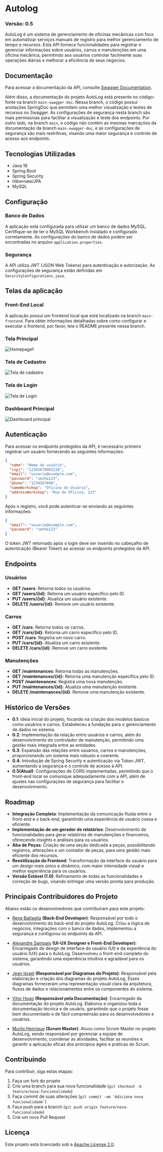 # Autolog

### Versão: 0.5

AutoLog é um sistema de gerenciamento de oficinas mecânicas com foco em automatizar serviços manuais de registro para melhor gerenciamento de tempo e recursos. Esta API fornece funcionalidades para registrar e gerenciar informações sobre usuários, carros e manutenções em uma oficina mecânica, permitindo aos usuários controlar facilmente suas operações diárias e melhorar a eficiência de seus negócios.

## Documentação

Para acessar a documentação da API, consulte [Swagger Documentation](https://app.swaggerhub.com/apis/ReneBattaglia/AutoLog-api/1.0).

Além disso, a documentação do projeto AutoLog está presente no código-fonte na branch `main-swagger-doc`. Nessa branch, o código possui anotações SpringDoc que permitem uma melhor visualização e testes de recursos no Swagger. As configurações de segurança nesta branch são mais permissivas para facilitar a visualização e teste dos endpoints. Por outro lado, na branch `main`, o código não contém as mesmas marcações da documentação da branch `main-swagger-doc`, e as configurações de segurança são mais restritivas, visando uma maior segurança e controle de acesso aos endpoints.

## Tecnologias Utilizadas

- Java 19
- Spring Boot
- Spring Security
- Hibernate/JPA
- MySQL

## Configuração

### Banco de Dados

A aplicação está configurada para utilizar um banco de dados MySQL. Certifique-se de ter o MySQL Workbench instalado e configurado corretamente. As configurações do banco de dados podem ser encontradas no arquivo `application.properties`.

### Segurança

A API utiliza JWT (JSON Web Tokens) para autenticação e autorização. As configurações de segurança estão definidas em `SecurityConfigurations.java`.

## Telas da aplicação

### Front-End Local
A aplicação possui um frontend local que está localizado na branch `main-frontend`. Para obter informações detalhadas sobre como configurar e executar o frontend, por favor, leia o README presente nessa branch.


### Tela Principal
![Homepage1](https://github.com/user-attachments/assets/db152133-5b95-4df1-a8d9-6a93d4d74076)


### Tela de Cadastro
![Tela de cadastro](https://github.com/user-attachments/assets/38822b86-9fbc-4ba1-a2ff-218ae9206680)


### Tela de Login
![Tela de Login](https://github.com/user-attachments/assets/74ba879a-4aee-44e9-9814-f68d6eed95a6)


### Dashboard Principal
![Dashboard principal](https://github.com/user-attachments/assets/4f129cc5-ea28-4586-b3c5-71f3133ec26c)



## Autenticação

Para acessar os endpoints protegidos da API, é necessário primeiro registrar um usuário fornecendo as seguintes informações:

```json
{
  "name": "Nome do usuário",
  "cnpj": "12345678901234",
  "email": "usuario@example.com",
  "password": "senha123",
  "phone": "1234567890",
  "nameWorkshop": "Oficina do Usuário",
  "addressWorkshop": "Rua da Oficina, 123"
}
```

Após o registro, você pode autenticar-se enviando as seguintes informações:

```json
{
  "email": "usuario@example.com",
  "password": "senha123"
}
```

O token JWT retornado após o login deve ser inserido no cabeçalho de autenticação (Bearer Token) ao acessar os endpoints protegidos da API.

## Endpoints

### Usuários

- **GET /users**: Retorna todos os usuários.
- **GET /users/{id}**: Retorna um usuário específico pelo ID.
- **PUT /users/{id}**: Atualiza um usuário existente.
- **DELETE /users/{id}**: Remove um usuário existente.

### Carros

- **GET /cars**: Retorna todos os carros.
- **GET /cars/{id}**: Retorna um carro específico pelo ID.
- **POST /cars**: Registra um novo carro.
- **PUT /cars/{id}**: Atualiza um carro existente.
- **DELETE /cars/{id}**: Remove um carro existente.

### Manutenções

- **GET /maintenances**: Retorna todas as manutenções.
- **GET /maintenances/{id}**: Retorna uma manutenção específica pelo ID.
- **POST /maintenances**: Registra uma nova manutenção.
- **PUT /maintenances/{id}**: Atualiza uma manutenção existente.
- **DELETE /maintenances/{id}**: Remove uma manutenção existente.

## Histórico de Versões

- **0.1**: Ideia inicial do projeto, focando na criação dos modelos básicos como usuários e carros. Estabeleceu a fundação para o gerenciamento de dados no sistema.
- **0.2**: Implementação da relação entre usuários e carros, além do desenvolvimento do controlador de manutenção, permitindo uma gestão mais integrada entre as entidades.
- **0.3**: Expansão das relações entre usuários, carros e manutenções, proporcionando um sistema mais robusto e coerente.
- **0.4**: Introdução de Spring Security e autenticação via Token JWT, aumentando a segurança e o controle de acesso à API.
- **0.5(Atual)**: Configurações de CORS implementadas, permitindo que o front-end local se comunique adequadamente com a API, além de ajustes nas configurações de segurança para facilitar o desenvolvimento.

## Roadmap

- **Integração Completa**: Implementação da comunicação fluida entre o front-end e o back-end, garantindo uma experiência de usuário coesa e eficiente.
- **Implementação de um gerador de relatórios**: Desenvolvimento de funcionalidades para gerar relatórios de manutenções e financeiros, oferecendo insights e análises para os usuários.
- **Aba de Peças**: Criação de uma seção dedicada a peças, possibilitando registros, alterações e um contador de peças, para uma gestão mais eficiente dos recursos.
- **Reestilização do Frontend**: Transformação da interface do usuário para um design mais único e dinâmico, com maior intensidade visual e melhor experiência para os usuários.
- **Versão Estável (1.0)**: Refinamento de todas as funcionalidades e correção de bugs, visando entregar uma versão pronta para produção.

## Principais Contribuidores do Projeto

Abaixo estão os desenvolvedores que contribuíram para este projeto:

- [Rene Battaglia](https://github.com/renebttg) **(Back-End Developer)**: Responsável por todo o desenvolvimento do back-end do projeto AutoLog. Criou a lógica de negócios, integrações com o banco de dados, implementou a segurança e configurou os endpoints da API.

- [Alexandre Sampaio](https://github.com/Ale-Sampaio) **(UI-UX Designer e Front-End Developer)**: Encarregado do design de interface do usuário (UI) e da experiência do usuário (UX) para o AutoLog. Desenvolveu o front-end completo do sistema, garantindo uma experiência intuitiva e agradável para os usuários.

- [Jean Israel](https://github.com/Jidsx) **(Responsável por Diagramas do Projeto)**: Responsável pela elaboração e criação dos diagramas do projeto AutoLog. Esses diagramas forneceram uma representação visual clara da arquitetura, fluxos de dados e relacionamentos entre os componentes do sistema.

- [Vitor Hugo](https://github.com/Testorugo) **(Responsável pela Documentação)**: Encarregado da documentação do projeto AutoLog. Elaborou e organizou toda a documentação técnica e de usuário, garantindo que o projeto fosse bem documentado e de fácil compreensão para os desenvolvedores e usuários.

- [Murilo Henrique](https://github.com/motielk) **(Scrum Master)**: Atuou como Scrum Master no projeto AutoLog, sendo responsável por gerenciar a equipe de desenvolvimento, coordenar as atividades, facilitar as reuniões e garantir a aplicação eficaz dos princípios ágeis e práticas do Scrum.

## Contribuindo

Para contribuir, siga estas etapas:

1. Faça um fork do projeto
2. Crie uma branch para sua nova funcionalidade (`git checkout -b feature/nova-funcionalidade`)
3. Faça commit de suas alterações (`git commit -am 'Adiciona nova funcionalidade'`)
4. Faça push para a branch (`git push origin feature/nova-funcionalidade`)
5. Crie um novo Pull Request

## Licença

Este projeto está licenciado sob a [Apache License 2.0](https://www.apache.org/licenses/LICENSE-2.0).




